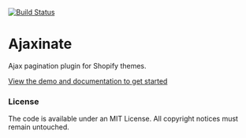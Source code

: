 [![Build Status](https://travis-ci.org/Elkfox/Ajaxinate.svg?branch=master)](https://travis-ci.org/Elkfox/Ajaxinate)

# Ajaxinate

Ajax pagination plugin for Shopify themes.

<a href="https://elkfox.github.io/Ajaxinate/" target="_blank">View the demo and documentation to get started</a>

### License

The code is available under an MIT License. All copyright notices must remain untouched.
